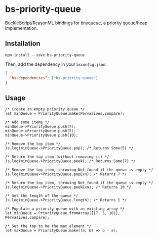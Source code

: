 # bs-priority-queue

BuckleScript/ReasonML bindings for [tinyqueue](https://github.com/mourner/tinyqueue), a priority queue/heap implementation.

## Installation

    npm install --save bs-priority-queue

Then, add the dependency in your `bsconfig.json`:

```json
{
  "bs-dependencies": ["bs-priority-queue"]
}
```

## Usage

```reason
/* Create an empty priority queue */
let minQueue = PriorityQueue.make(Pervasives.compare);

/* Add some items */
minQueue->PriorityQueue.push(7);
minQueue->PriorityQueue.push(5);
minQueue->PriorityQueue.push(10);

/* Remove the top item */
Js.log(minQueue->PriorityQueue.pop); /* Returns Some(5) */

/* Return the top item (without removing it) */
Js.log(minQueue->PriorityQueue.peek); /* Returns Some(7) */

/* Remove the top item, throwing Not_found if the queue is empty */
Js.log(minQueue->PriorityQueue.popExn); /* Returns 7 */

/* Return the top item, throwing Not_found if the queue is empty */
Js.log(minQueue->PriorityQueue.peekExn); /* Returns 10 */

/* Get the length of the queue */
Js.log(minQueue->PriorityQueue.length); /* Returns 1 */

/* Populate a priority queue with an existing array */
let minQueue = PriorityQueue.fromArray([|7, 5, 10|], Pervasives.compare);

/* Set the top to be the max element */
let maxQueue = PriorityQueue.make((a, b) => b - a);
```
